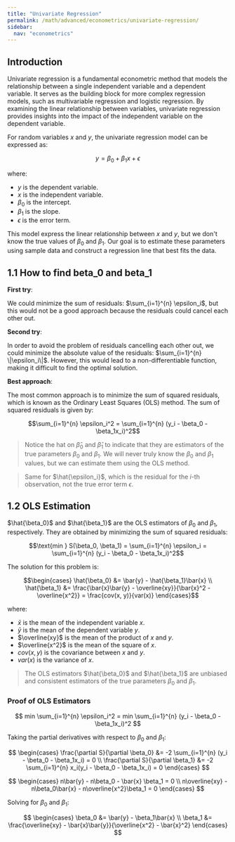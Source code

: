 ```yaml
---
title: "Univariate Regression"
permalink: /math/advanced/econometrics/univariate-regression/
sidebar:
  nav: "econometrics"
---
```


## Introduction

Univariate regression is a fundamental econometric method that models the relationship between a single independent variable and a dependent variable. It serves as the building block for more complex regression models, such as multivariable regression and logistic regression. By examining the linear relationship between variables, univariate regression provides insights into the impact of the independent variable on the dependent variable.

For random variables $x$ and $y$, the univariate regression model can be expressed as:

$$y = \beta_0 + \beta_1x + \epsilon$$

where:

- $y$ is the dependent variable.
- $x$ is the independent variable.
- $\beta_0$ is the intercept.
- $\beta_1$ is the slope.
- $\epsilon$ is the error term.

This model express the linear relationship between $x$ and $y$, but we don't know the true values of $\beta_0$ and $\beta_1$. Our goal is to estimate these parameters using sample data and construct a regression line that best fits the data.

## 1.1 How to find beta_0 and beta_1

**First try**:

We could minimize the sum of residuals: $\sum_{i=1}^{n} \epsilon_i$, but this would not be a good approach because the residuals could cancel each other out. 

**Second try**:

In order to avoid the problem of residuals cancelling each other out, we could minimize the absolute value of the residuals: $\sum_{i=1}^{n} \|\epsilon_i\|$. However, this would lead to a non-differentiable function, making it difficult to find the optimal solution.

**Best approach**:

The most common approach is to minimize the sum of squared residuals, which is known as the Ordinary Least Squares (OLS) method. The sum of squared residuals is given by:

$$\sum_{i=1}^{n} \epsilon_i^2 = \sum_{i=1}^{n} (y_i - \beta_0 - \beta_1x_i)^2$$

> Notice the hat on $\hat\beta_0$ and $\hat\beta_1$ to indicate that they are estimators of the true parameters $\beta_0$ and $\beta_1$. We will never truly know the $\beta_0$ and $\beta_1$ values, but we can estimate them using the OLS method.

> Same for $\hat{\epsilon_i}$, which is the residual for the $i$-th observation, not the true error term $\epsilon$.

## 1.2 OLS Estimation

$\hat{\beta_0}$ and $\hat{\beta_1}$ are the OLS estimators of $\beta_0$ and $\beta_1$, respectively. They are obtained by minimizing the sum of squared residuals:

$$\text{min } S(\beta_0, \beta_1) = \sum_{i=1}^{n} \epsilon_i = \sum_{i=1}^{n} (y_i - \beta_0 - \beta_1x_i)^2$$

The solution for this problem is:

$$\begin{cases}
\hat{\beta_0} &= \bar{y} - \hat{\beta_1}\bar{x} \\
\hat{\beta_1} &= \frac{\bar{x}\bar{y} - \overline{xy}}{\bar{x}^2 - \overline{x^2}} = \frac{cov(x, y)}{var(x)}
\end{cases}$$

where:

- $\bar{x}$ is the mean of the independent variable $x$.
- $\bar{y}$ is the mean of the dependent variable $y$.
- $\overline{xy}$ is the mean of the product of $x$ and $y$.
- $\overline{x^2}$ is the mean of the square of $x$.
- $cov(x, y)$ is the covariance between $x$ and $y$.
- $var(x)$ is the variance of $x$.

> The OLS estimators $\hat{\beta_0}$ and $\hat{\beta_1}$ are unbiased and consistent estimators of the true parameters $\beta_0$ and $\beta_1$.

### Proof of OLS Estimators

$$ min \sum_{i=1}^{n} \epsilon_i^2 = min \sum_{i=1}^{n} (y_i - \beta_0 - \beta_1x_i)^2 $$

Taking the partial derivatives with respect to $\beta_0$ and $\beta_1$:

$$ \begin{cases}
\frac{\partial S}{\partial \beta_0} &= -2 \sum_{i=1}^{n} (y_i - \beta_0 - \beta_1x_i) = 0 \\
\frac{\partial S}{\partial \beta_1} &= -2 \sum_{i=1}^{n} x_i(y_i - \beta_0 - \beta_1x_i) = 0
\end{cases} $$

$$ 
\begin{cases}
n\bar{y} - n\beta_0 - \bar{x} \beta_1 = 0 \\
n\overline{xy} - n\beta_0\bar{x} - n\overline{x^2}\beta_1 = 0
\end{cases}
$$

Solving for $\beta_0$ and $\beta_1$:

$$
\begin{cases}
\beta_0 &= \bar{y} - \beta_1\bar{x} \\
\beta_1 &= \frac{\overline{xy} - \bar{x}\bar{y}}{\overline{x^2} - \bar{x}^2}
\end{cases}
$$




















